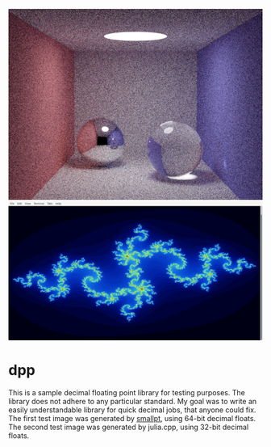 ![image.png](image.png?raw=true)
![julia.png](julia.png?raw=true)
# dpp
This is a sample decimal floating point library for testing purposes. The library does not adhere to any particular standard. My goal was to write an easily understandable library for quick decimal jobs, that anyone could fix.
The first test image was generated by [smallpt](https://www.kevinbeason.com/smallpt/), using 64-bit decimal floats. The second test image was generated by julia.cpp, using 32-bit decimal floats.
